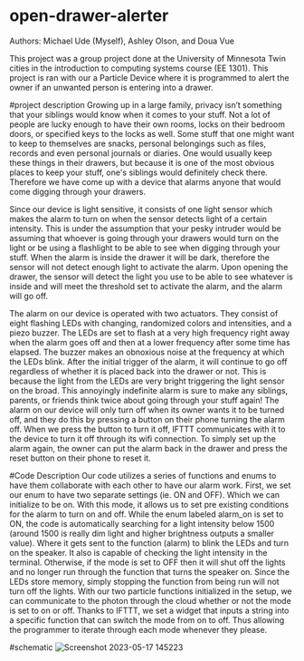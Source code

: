# open-drawer-alerter
Authors: Michael Ude (Myself), Ashley Olson, and Doua Vue

This project was a group project done at the University of Minnesota Twin cities in the
introduction to computing systems course (EE 1301). This project is ran with our a Particle
Device where it is programmed to alert the owner if an unwanted person is entering into a
drawer.

#project description 
Growing up in a large family, privacy isn’t something that your siblings would know when it
comes to your stuff. Not a lot of people are lucky enough to have their own rooms, locks on their bedroom doors, or specified keys to the locks as well. Some stuff 
that one might want to
keep to themselves are snacks, personal belongings such as files, records and even personal journals or diaries. One would usually keep these things in their 
drawers, but because it is one of the most obvious places to keep your stuff, one's siblings would definitely check there. Therefore we have come up with a device 
that alarms anyone that would come digging through your drawers. 

Since our device is light sensitive, it consists of one light sensor which makes the alarm to turn on when the sensor detects light of a certain intensity. This is 
under the assumption that your pesky intruder would be assuming that whoever is going through your drawers would turn on the light or be using a flashlight to be 
able to see when digging through your stuff. When the alarm is inside the drawer it will be dark, therefore the sensor will not detect enough light to activate the 
alarm. Upon opening the drawer, the sensor will detect the light you use to be able to see whatever is inside and will meet the threshold set to activate the alarm, 
and the alarm will go off. 

The alarm on our device is operated with two actuators. They consist of eight flashing LEDs
with changing, randomized colors and intensities, and a piezo buzzer. The LEDs are set to
flash at a very high frequency right away when the alarm goes off and then at a lower frequency after some time has elapsed. The buzzer makes an obnoxious noise at 
the frequency at which the LEDs blink.  After the initial trigger of the alarm, it will continue to go off regardless of whether it is placed back into the drawer or 
not. This is because the light from the LEDs are very bright triggering the light sensor on the broad. This annoyingly indefinite alarm is sure to make any siblings, 
parents, or friends think twice about going through your stuff again! 
The alarm on our device will only turn off when its owner wants it to be turned off, and they do this by pressing a button on their phone turning the alarm off. When 
we press the button to turn it off, IFTTT communicates with it to the device to turn it off 
through its wifi connection. To simply set up the alarm again, the owner can put the alarm back in the drawer and press the reset button on their phone to reset it. 

#Code Description
Our code utilizes a series of functions and enums to have them collaborate with each other to have our alarm work. First, we set our enum to have two separate 
settings (ie. ON and OFF). Which we can initialize to be on. With this mode, it allows us to set pre existing conditions for the alarm to turn on and off.  While 
the enum labeled alarm_on is set to ON, the code is automatically searching for a light intensity below 1500 (around 1500 is really dim light and higher 
brightness outputs a smaller value). Where it gets sent to the function (alarm) to blink the LEDs and turn on the speaker. It also is capable of checking the 
light intensity in the terminal. Otherwise, if the mode is set to OFF then it will shut off the lights and no longer run through the function that turns the 
speaker on. Since the LEDs store memory, simply stopping the function from being run will not turn off the lights. With our two particle functions initialized in 
the setup, we can communicate to the photon through the cloud whether or not the mode is set to on or off. Thanks to IFTTT, we set a widget that inputs a string 
into a specific function that can switch the mode from on to off. Thus allowing the programmer to iterate through each mode whenever they please.

#schematic
![Screenshot 2023-05-17 145223](https://github.com/Mcude28/open-drawer-alerter/assets/133912612/06187a36-2b53-4166-b522-ea6cb142bd99)

